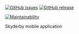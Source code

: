 [![GitHub issues](https://img.shields.io/github/issues/halconel/skyderby-app.svg)](https://github.com/halconel/skyderby-app/issues)
[![GitHub release](https://img.shields.io/github/release/halconel/skyderby-app.svg)](https://github.com/halconel/skyderby-app/releases)

[![Maintainability](https://api.codeclimate.com/v1/badges/bc488e72736f82531e5e/maintainability)](https://codeclimate.com/github/halconel/skyderby-app/maintainability)

Skyderby mobile application